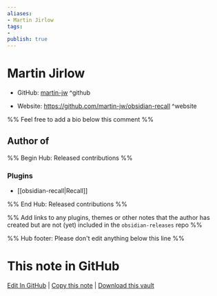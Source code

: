 ```yaml
---
aliases:
- Martin Jirlow
tags:
- 
publish: true
---
```


# Martin Jirlow

- GitHub: [martin-jw](https://github.com/martin-jw/) ^github
<!-- - Discord: `@` ^discord-->
- Website: <https://github.com/martin-jw/obsidian-recall> ^website
<!-- - [[Publish sites|Publish site]]: ^publish-->

%% Feel free to add a bio below this comment %%


## Author of

%% Begin Hub: Released contributions %%
### Plugins
- [[obsidian-recall|Recall]]

%% End Hub: Released contributions %%

%% Add links to any plugins, themes or other notes that the author has created but are not (yet) included in the `obsidian-releases` repo %%

<!--
### Unlisted plugins
-->

<!--
### Others
-->

<!--
## Sponsor this author

- [[GitHub sponsors]]: [Sponsor @martin-jw on GitHub Sponsors](https://github.com/sponsors/martin-jw) ^github-sponsor
- [[Buy me a coffee]]: ^buy-me-a-coffee
- [[PayPal]]: ^paypal
- [[Patreon]]: ^patreon

-->

<!--
## Follow this author

- [[YouTube Channels|On YouTube]]: ^youtube
- Twitter: ^twitter
- ...
-->

%% Hub footer: Please don't edit anything below this line %%

# This note in GitHub

<span class="git-footer">[Edit In GitHub](https://github.dev/obsidian-community/obsidian-hub/blob/main/01%20-%20Community/People/martin-jw.md "git-hub-edit-note") | [Copy this note](https://raw.githubusercontent.com/obsidian-community/obsidian-hub/main/01%20-%20Community/People/martin-jw.md "git-hub-copy-note") | [Download this vault](https://github.com/obsidian-community/obsidian-hub/archive/refs/heads/main.zip "git-hub-download-vault") </span>
